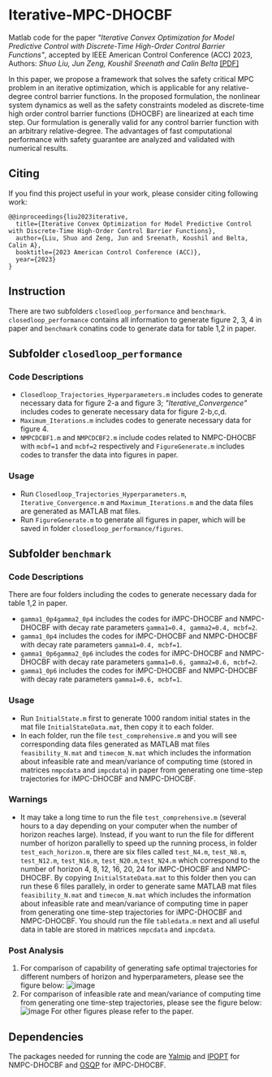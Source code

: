 # Iterative-MPC-DHOCBF
Matlab code for the paper *"Iterative Convex Optimization for Model Predictive Control with Discrete-Time High-Order Control Barrier Functions"*, accepted by IEEE American Control Conference (ACC) 2023, Authors: *Shuo Liu, Jun Zeng,  Koushil Sreenath and Calin Belta* [[PDF]](https://arxiv.org/pdf/2210.04361.pdf)

In this paper, we propose a framework that solves the safety critical MPC problem in an iterative optimization, which is applicable for any relative-degree control barrier functions. In the proposed formulation, the nonlinear system dynamics as well as the safety constraints modeled as discrete-time high order control barrier functions (DHOCBF) are linearized at each time step. Our formulation is generally valid for any control barrier function with an arbitrary relative-degree. The advantages of fast computational performance with safety guarantee are analyzed and validated with numerical results.

## Citing
If you find this project useful in your work, please consider citing following work:
```
@@inproceedings{liu2023iterative,
  title={Iterative Convex Optimization for Model Predictive Control with Discrete-Time High-Order Control Barrier Functions},
  author={Liu, Shuo and Zeng, Jun and Sreenath, Koushil and Belta, Calin A},
  booktitle={2023 American Control Conference (ACC)},
  year={2023}
}
```

## Instruction
There are two subfolders `closedloop_performance` and `benchmark`. `closedloop_performance` contains all information to generate figure 2, 3, 4 in paper and `benchmark` conatins code to generate data for table 1,2 in paper.

## Subfolder `closedloop_performance`

### Code Descriptions
* `Closedloop_Trajectories_Hyperparameters.m` includes codes to generate necessary data for figure 2-a and figure 3; *"Iterative_Convergence"* includes codes to generate necessary data for figure 2-b,c,d.
* `Maximum_Iterations.m` includes codes to generate necessary data for figure 4.   
* `NMPCDCBF1.m` and `NMPCDCBF2.m` include codes related to NMPC-DHOCBF with `mcbf=1` and `mcbf=2` respectively and `FigureGenerate.m` includes codes to transfer the data into figures in paper.

### Usage
* Run `Closedloop_Trajectories_Hyperparameters.m`, `Iterative_Convergence.m` and `Maximum_Iterations.m` and the data files are generated as MATLAB mat files.  
* Run `FigureGenerate.m` to generate all figures in paper, which will be saved in folder `closedloop_performance/figures`.

## Subfolder `benchmark`

### Code Descriptions
There are four folders including the codes to generate necessary dada for table 1,2 in paper.   
* `gamma1_0p4gamma2_0p4` includes the codes for iMPC-DHOCBF and NMPC-DHOCBF with decay rate parameters `gamma1=0.4, gamma2=0.4, mcbf=2`.
* `gamma1_0p4` includes the codes for iMPC-DHOCBF and NMPC-DHOCBF with decay rate parameters `gamma1=0.4, mcbf=1`.
* `gamma1_0p6gamma2_0p6` includes the codes for iMPC-DHOCBF and NMPC-DHOCBF with decay rate parameters `gamma1=0.6, gamma2=0.6, mcbf=2`.
* `gamma1_0p6` includes the codes for iMPC-DHOCBF and NMPC-DHOCBF with decay rate parameters `gamma1=0.6, mcbf=1`.
### Usage
* Run `InitialState.m` first to generate 1000 random initial states in the mat file `InitialStateData.mat`, then copy it to each folder.
* In each folder, run the file `test_comprehensive.m` and you will see corresponding data files generated as MATLAB mat files `feasibility_N.mat` and `timecom_N.mat` which includes the information about infeasible rate and mean/variance of computing time (stored in matrices `nmpcdata` and `impcdata`) in paper from generating one time-step trajectories for iMPC-DHOCBF and NMPC-DHOCBF.

### Warnings
* It may take a long time to run the file `test_comprehensive.m` (several hours to a day depending on your computer when the number of horizon reaches large). Instead, if you want to run the file for different number of horizon parallelly to speed up the running process, in folder `test_each_horizon.m`, there are six files called `test_N4.m`, `test_N8.m`, `test_N12.m`, `test_N16.m`, `test_N20.m`,`test_N24.m` which correspond to the number of horizon 4, 8, 12, 16, 20, 24 for iMPC-DHOCBF and NMPC-DHOCBF. By copying `InitialStateData.mat` to this folder then you can run these 6 files parallely, in order to generate same MATLAB mat files `feasibility_N.mat` and `timecom_N.mat` which  includes the information about infeasible rate and mean/variance of computing time in paper from generating one time-step trajectories for iMPC-DHOCBF and NMPC-DHOCBF. You should run the file `tabledata.m` next and all useful data in table are stored in matrices `nmpcdata` and `impcdata`.

### Post Analysis
1. For comparison of capability of generating safe optimal trajectories for different numbers of horizon and hyperparameters, please see the figure below:
![image](https://github.com/ShockLeo/Iterative-MPC-DHOCBF/blob/main/closedloop_performance/performance2.png)
2. For comparison of infeasible rate and mean/variance of computing time from generating one time-step trajectories, please see the figure below:
![image](https://github.com/ShockLeo/Iterative-MPC-DHOCBF/blob/main/benchmark/performance1.png) 
For other figures please refer to the paper.

## Dependencies
The packages needed for running the code are [Yalmip](https://yalmip.github.io/) and [IPOPT](https://github.com/coin-or/Ipopt) for NMPC-DHOCBF and [OSQP](https://github.com/osqp/osqp) for iMPC-DHOCBF.
